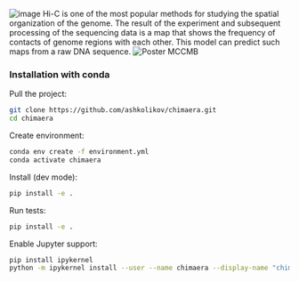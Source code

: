 ![image](https://user-images.githubusercontent.com/79586312/127057849-d2785b2e-8f5b-4daf-bc44-ad3dbc3fd47e.png)
Hi-C is one of the most popular methods for studying the spatial organization of the genome. The result of the experiment and subsequent processing of the sequencing data is a map that shows the frequency of contacts of genome regions with each other. This model can predict such maps from a raw DNA sequence.
![Poster MCCMB](https://user-images.githubusercontent.com/79586312/138556876-739fa8c5-3939-4a50-abdd-12316b66c9e0.png)

### Installation with conda

Pull the project:
```bash
git clone https://github.com/ashkolikov/chimaera.git
cd chimaera
```

Create environment:
```bash
conda env create -f environment.yml
conda activate chimaera
```

Install (dev mode):
```bash
pip install -e .
```

Run tests: 
```bash
pip install -e .
```

Enable Jupyter support: 
```bash
pip install ipykernel
python -m ipykernel install --user --name chimaera --display-name "chimaera"
```